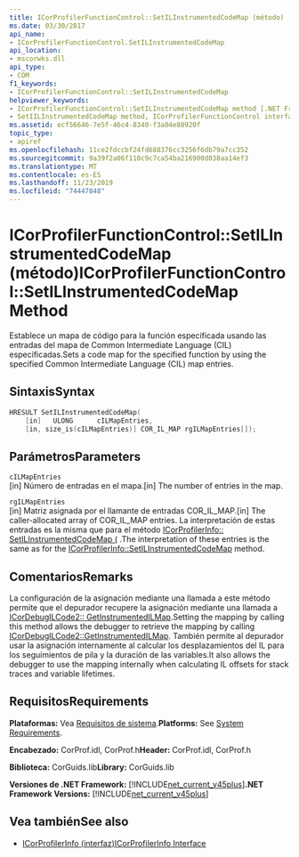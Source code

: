 ```yaml
---
title: ICorProfilerFunctionControl::SetILInstrumentedCodeMap (método)
ms.date: 03/30/2017
api_name:
- ICorProfilerFunctionControl.SetILInstrumentedCodeMap
api_location:
- mscorwks.dll
api_type:
- COM
f1_keywords:
- ICorProfilerFunctionControl::SetILInstrumentedCodeMap
helpviewer_keywords:
- ICorProfilerFunctionControl::SetILInstrumentedCodeMap method [.NET Framework profiling]
- SetIILInstrumentedCodeMap method, ICorProfilerFunctionControl interface [.NET Framework profiling]
ms.assetid: ecf56646-7e5f-46c4-8340-f3a04e88920f
topic_type:
- apiref
ms.openlocfilehash: 11ce2fdccbf24fd688376cc3256f6db79a7cc352
ms.sourcegitcommit: 9a39f2a06f110c9c7ca54ba216900d038aa14ef3
ms.translationtype: MT
ms.contentlocale: es-ES
ms.lasthandoff: 11/23/2019
ms.locfileid: "74447848"
---
```

# <a name="icorprofilerfunctioncontrolsetilinstrumentedcodemap-method"></a><span data-ttu-id="17ee6-102">ICorProfilerFunctionControl::SetILInstrumentedCodeMap (método)</span><span class="sxs-lookup"><span data-stu-id="17ee6-102">ICorProfilerFunctionControl::SetILInstrumentedCodeMap Method</span></span>
<span data-ttu-id="17ee6-103">Establece un mapa de código para la función especificada usando las entradas del mapa de Common Intermediate Language (CIL) especificadas.</span><span class="sxs-lookup"><span data-stu-id="17ee6-103">Sets a code map for the specified function by using the specified Common Intermediate Language (CIL) map entries.</span></span>  
  
## <a name="syntax"></a><span data-ttu-id="17ee6-104">Sintaxis</span><span class="sxs-lookup"><span data-stu-id="17ee6-104">Syntax</span></span>  
  
```cpp  
HRESULT SetILInstrumentedCodeMap(  
    [in]   ULONG      cILMapEntries,  
    [in, size_is(cILMapEntries)] COR_IL_MAP rgILMapEntries[]);  
```  
  
## <a name="parameters"></a><span data-ttu-id="17ee6-105">Parámetros</span><span class="sxs-lookup"><span data-stu-id="17ee6-105">Parameters</span></span>  
 `cILMapEntries`  
 <span data-ttu-id="17ee6-106">[in] Número de entradas en el mapa.</span><span class="sxs-lookup"><span data-stu-id="17ee6-106">[in] The number of entries in the map.</span></span>  
  
 `rgILMapEntries`  
 <span data-ttu-id="17ee6-107">[in] Matriz asignada por el llamante de entradas COR_IL_MAP.</span><span class="sxs-lookup"><span data-stu-id="17ee6-107">[in] The caller-allocated array of COR_IL_MAP  entries.</span></span> <span data-ttu-id="17ee6-108">La interpretación de estas entradas es la misma que para el método [ICorProfilerInfo:: SetILInstrumentedCodeMap (](../../../../docs/framework/unmanaged-api/profiling/icorprofilerinfo-setilinstrumentedcodemap-method.md) .</span><span class="sxs-lookup"><span data-stu-id="17ee6-108">The interpretation of these entries is the same as for the [ICorProfilerInfo::SetILInstrumentedCodeMap](../../../../docs/framework/unmanaged-api/profiling/icorprofilerinfo-setilinstrumentedcodemap-method.md) method.</span></span>  
  
## <a name="remarks"></a><span data-ttu-id="17ee6-109">Comentarios</span><span class="sxs-lookup"><span data-stu-id="17ee6-109">Remarks</span></span>  
 <span data-ttu-id="17ee6-110">La configuración de la asignación mediante una llamada a este método permite que el depurador recupere la asignación mediante una llamada a [ICorDebugILCode2:: GetInstrumentedILMap](../../../../docs/framework/unmanaged-api/debugging/icordebugilcode2-getinstrumentedilmap-method.md).</span><span class="sxs-lookup"><span data-stu-id="17ee6-110">Setting the mapping by calling this method allows the debugger to retrieve the mapping by calling [ICorDebugILCode2::GetInstrumentedILMap](../../../../docs/framework/unmanaged-api/debugging/icordebugilcode2-getinstrumentedilmap-method.md).</span></span> <span data-ttu-id="17ee6-111">También permite al depurador usar la asignación internamente al calcular los desplazamientos del IL para los seguimientos de pila y la duración de las variables.</span><span class="sxs-lookup"><span data-stu-id="17ee6-111">It also allows the debugger to use the mapping internally when calculating IL offsets for stack traces and variable lifetimes.</span></span>  
  
## <a name="requirements"></a><span data-ttu-id="17ee6-112">Requisitos</span><span class="sxs-lookup"><span data-stu-id="17ee6-112">Requirements</span></span>  
 <span data-ttu-id="17ee6-113">**Plataformas:** Vea [Requisitos de sistema](../../../../docs/framework/get-started/system-requirements.md).</span><span class="sxs-lookup"><span data-stu-id="17ee6-113">**Platforms:** See [System Requirements](../../../../docs/framework/get-started/system-requirements.md).</span></span>  
  
 <span data-ttu-id="17ee6-114">**Encabezado:** CorProf.idl, CorProf.h</span><span class="sxs-lookup"><span data-stu-id="17ee6-114">**Header:** CorProf.idl, CorProf.h</span></span>  
  
 <span data-ttu-id="17ee6-115">**Biblioteca:** CorGuids.lib</span><span class="sxs-lookup"><span data-stu-id="17ee6-115">**Library:** CorGuids.lib</span></span>  
  
 <span data-ttu-id="17ee6-116">**Versiones de .NET Framework:** [!INCLUDE[net_current_v45plus](../../../../includes/net-current-v45plus-md.md)]</span><span class="sxs-lookup"><span data-stu-id="17ee6-116">**.NET Framework Versions:** [!INCLUDE[net_current_v45plus](../../../../includes/net-current-v45plus-md.md)]</span></span>  
  
## <a name="see-also"></a><span data-ttu-id="17ee6-117">Vea también</span><span class="sxs-lookup"><span data-stu-id="17ee6-117">See also</span></span>

- [<span data-ttu-id="17ee6-118">ICorProfilerInfo (interfaz)</span><span class="sxs-lookup"><span data-stu-id="17ee6-118">ICorProfilerInfo Interface</span></span>](../../../../docs/framework/unmanaged-api/profiling/icorprofilerinfo-interface.md)
